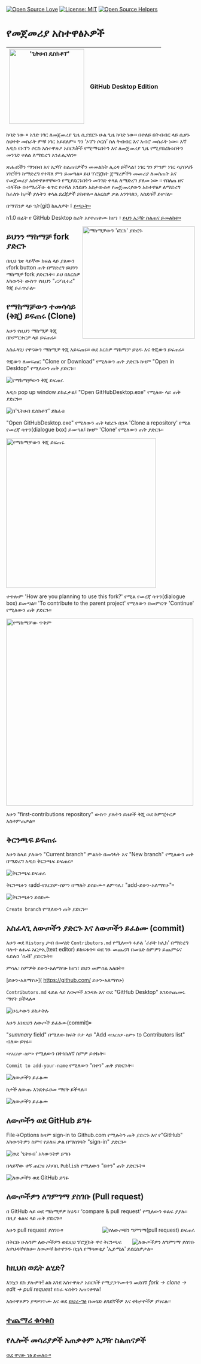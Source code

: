 [![Open Source Love](https://badges.frapsoft.com/os/v1/open-source.svg?v=103)](https://github.com/ellerbrock/open-source-badges/)
[![License: MIT](https://img.shields.io/badge/License-MIT-green.svg)](https://opensource.org/licenses/MIT)
[![Open Source Helpers](https://www.codetriage.com/roshanjossey/first-contributions/badges/users.svg)](https://www.codetriage.com/roshanjossey/first-contributions)

# የመጀመሪያ አስተዋፅኦዎች

| <img alt="'ጊትሀብ ዴስክቶፕ'" src="https://desktop.github.com/images/desktop-icon.svg" width="200"> | GitHub Desktop Edition |
| ----------------------------------------------------------------------------------------------- | ---------------------- |

ከባድ ነው ። አንድ ነገር ለመጀመሪያ ጊዜ ሲያደርጉ ሁል ጊዜ ከባድ ነው። በተለይ በትብብር ላይ ሲሆኑ ስህተት መስራት ምቹ ነገር አይደለም። ግን ‘ኦፕን ሶርስ’  ስለ ትብብር እና አብሮ መስራት ነው። እኛ አዲስ የኦፕን ሶርስ  አስተዋጽዖ አበርካቾች የሚማሩበትን እና ለመጀመሪያ ጊዜ የሚያበረክቱበትን መንገድ ቀለል ለማድረግ እንፈልጋለን።

ጽሑፎችን ማንበብ እና አጋዥ ስልጠናዎችን መመልከት ሊረዳ ይችላል፣ ነገር ግን ምንም ነገር ሳያበላሹ ነገሮችን ከማድረግ የተሻለ ምን ይመጣል። ይህ ፕሮጀክት ጀማሪዎችን መመሪያ ለመስጠት እና የመጀመሪያ አስተዋጾዋቸውን የሚያደርጉበትን መንገድ ቀላል ለማድረግ ያለመ ነው ። የበለጠ ዘና ብላችሁ በተማራችሁ ቁጥር የተሻለ እንደሆነ አስታውሱ። የመጀመሪያውን አስተዋፅዖ ለማድረግ ከፈለጉ ከታች ያሉትን ቀላል ደረጃዎች ይከተሉ። ለእርስዎ ቃል እንገባለን, አስደሳች ይሆናል።

በማሽንዎ ላይ ጊት(git) ከሌለዎት ፤ [ይጫኑት።](https://docs.github.com/en/get-started/quickstart/set-up-git)

ከ1.0 በፊት የ GitHub Desktop ስሪት እየተጠቀሙ ከሆነ ፣ [ይህን አጋዥ ስልጠና ይመልከቱ።](https://github.com/firstcontributions/first-contributions/blob/main/docs/gui-tool-tutorials/github-desktop-old-version-tutorial.md)

<img align="right" width="300" src="https://firstcontributions.github.io/assets/gui-tool-tutorials/github-desktop-tutorial/fork.png" alt="ማከማቻውን 'ፎርክ' ያድርጉ" />

## ይህንን ማከማቻ **fork** ያድርጉ

በዚህ ገጽ ላይኛው ክፍል ላይ ያለውን የfork button ጠቅ በማድረግ ይህንን ማከማቻ fork ያድርጉት።
ይህ በእርስዎ አካውንት ውስጥ የዚህን "ሪፖዚተሪ" ቅጂ ይፈጥራል።

## የማከማቻውን ተመሳሳይ (ቅጂ) ይፍጠሩ (Clone)

አሁን የዚህን ማከማቻ ቅጂ በኮምፒተርዎ ላይ ይፍጠሩ። 

አስፈላጊ፡ የዋናውን ማከማቻ ቅጂ አይፍጠሩ። ወደ እርስዎ ማከማቻ ይሂዱ እና ቅጂውን ይፍጠሩ።  

ቅጂውን ለመፍጠር "Clone or Download" የሚለውን ጠቅ ያድርጉ ከዛም "Open in Desktop" የሚለውን ጠቅ ያድርጉ።

<img src="https://firstcontributions.github.io/assets/gui-tool-tutorials/github-desktop-tutorial/dt1-clonetodesktop.png" alt="የማከማቻውን ቅጂ ይፍጠሩ" />

አዲስ pop up window ይከፈታል፤ "Open GitHubDesktop.exe" የሚለው ላይ ጠቅ ያድርጉ።

<img src="https://firstcontributions.github.io/assets/gui-tool-tutorials/github-desktop-tutorial/dt1-open-githubdesktop.png" alt="በ'ጊትሀብ ዴስክቶፕ' ይክፈቱ" />

"Open GitHubDesktop.exe" የሚለውን ጠቅ ካደረጉ በኋላ 'Clone a repository' የሚል የመረጃ ሳጥን(dialogue box) ይመጣል፤ ከዛም 'Clone' የሚለውን ጠቅ ያድርጉ።

<img src="https://firstcontributions.github.io/assets/gui-tool-tutorials/github-desktop-tutorial/clone-repository.png" alt="የማከማቻውን ቅጂ ይፍጠሩ" height="400" /> 

ቀጥሎም 'How are you planning to use this fork?' የሚል የመረጃ ሳጥን(dialogue box) ይመጣል። 'To contribute to the parent project' የሚለውን በመምርጥ 'Continue' የሚለውን ጠቅ ያድርጉ።

<img src="https://firstcontributions.github.io/assets/gui-tool-tutorials/github-desktop-tutorial/repository-clone-purpose.png" alt="የማከማቻው ጥቅም" height="500" />

አሁን "first-contributions repository" ውስጥ ያሉትን ይዘቶች ቅጂ ወደ ኮምፒተርዎ አስቀምጠቃል።

## ቅርንጫፍ ይፍጠሩ

አሁን ከላይ ያለውን "Current branch" ምልክት በመንካት እና "New branch" የሚለውን ጠቅ በማድረግ አዲስ ቅርንጫፍ ይፍጠሩ።

<img src="https://firstcontributions.github.io/assets/gui-tool-tutorials/github-desktop-tutorial/dt1-create-branch.png" alt="ቅርንጫፍ ይፍጠሩ" />

ቅርንጫፉን ‹add-የእርስዎ-ስም› በማለት ይሰይሙ። ለምሳሌ፣ "add-ይሁን-አለማየሁ"።

<img src="https://firstcontributions.github.io/assets/gui-tool-tutorials/github-desktop-tutorial/dt1-create-branch-name.png" alt="ቅርንጫፉን ይሰይሙ" />

`Create branch`  የሚለውን ጠቅ ያድርጉ። 

## አስፈላጊ ለውጦችን ያድርጉ እና ለውጦችን ይፈፅሙ (commit)

አሁን ወደ `History` ታብ በመሄድ `Contributors.md` የሚለውን ፋይል 'ራይት ክሊክ' በማድረግ ባሎት ፅሑፍ አርታኢ(text editor) ይክፍቱት። ወደ ገፁ መጨረሻ በመሄድ ስምዎን ይጨምሩና ፋይሉን 'ሴቭ' ያድርጉት።

ምሳሌ፡ ስምዎት ይሁን-አለማየሁ ከሆነ፣ ይህን መምሰል አለበት።

\[ይሁን-አለማየሁ]( https://github.com/ ይሁን-አለማየሁ)

`Contributors.md` ፋይል ላይ ለውጦች እንዳሉ እና ወደ "GitHub Desktop" እንደተጨመሩ ማየት ይችላሉ።

<img src="https://firstcontributions.github.io/assets/gui-tool-tutorials/github-desktop-tutorial/dt1-status.png" alt="ሁኔታውን ይከታትሉ" />

አሁን እነዚህን ለውጦች ይፈፅሙ(commit)።

"_summary_ field" በሚለው ክፍት ቦታ ላይ "Add `<የእርስዎ-ስም>` to Contributors list" ብለው ይፃፉ።

`<የእርስዎ-ስም>` የሚለውን በትክክለኛ ስምዎ ይተኩት።

`Commit to add-your-name` የሚለውን "በተን" ጠቅ ያድርጉት።

<img src="https://firstcontributions.github.io/assets/gui-tool-tutorials/github-desktop-tutorial/dt1-commit1.png" alt="ለውጦችን ይፈፅሙ" />

ከታች ለውጡ እንደተፈፀመ ማየት ይችላሉ።

<img src="https://firstcontributions.github.io/assets/gui-tool-tutorials/github-desktop-tutorial/dt1-commit2.png" alt="ለውጦችን ይፈፅሙ" />

## ለውጦችን ወደ GitHub ይግፉ 

File->Options ከዛም sign-in to Github.com የሚሉትን ጠቅ ያድርጉ እና የ"GitHub" አካውንትዎን ስምና የይለፍ ቃል በማስገባት "sign-in" ያድርጉ።

<img src="https://firstcontributions.github.io/assets/gui-tool-tutorials/github-desktop-tutorial/dt1-sign-in.png" alt="ወደ 'ጊትሀብ' አካውንትዎ ይግቡ" />

በላይኛው ቀኝ ጠርዝ አካባቢ `Publish` የሚለውን "በተን" ጠቅ ያድርጉት።

<img src="https://firstcontributions.github.io/assets/gui-tool-tutorials/github-desktop-tutorial/dt1-publish1.png" alt="ለውጦችን ወደ GitHub ይግፉ" />

## ለውጦችዎን ለግምገማ ያስገቡ (Pull request)

በ GitHub ላይ ወደ ማከማቻዎ ከሄዱ፣ ‘compare & pull request' የሚለውን ቁልፍ ያያሉ። በዚያ ቁልፍ ላይ ጠቅ ያድርጉ።

<img style="float: right;" src="https://firstcontributions.github.io/assets/Readme/compare-and-pull.png" alt="የለውጦቹን ግምገማ(pull request) ይፍጠሩ" />

አሁን pull request ያስገቡ።

<img style="float: right;" src="https://firstcontributions.github.io/assets/Readme/submit-pull-request.png" alt="ለውጦችዎን ለግምገማ ያስገቡ" />

በቅርቡ ሁሉንም ለውጦችዎን ወደዚህ ፕሮጀክት ዋና ቅርንጫፍ አዋህዳቸዋለሁ። ለውጦቹ ከተዋሃዱ በኋላ የማሳወቂያ 'ኢይሜል' ይደርስዎታል።

## ከዚህስ ወዴት ልሂድ?

እንኳን ደስ ያሎዎት! ልክ እንደ አስተዋጽዖ አበርካች የሚያጋጥሙትን መደበኛ _fork -> clone -> edit -> pull request_ የስራ ፍሰትን አጠናቀዋል!

አስተዋጾዎን ያጣጣጥሙ እና ወደ [ድህረ-ግፅ](https://firstcontributions.github.io/#social-share) በመሄድ ለጓደኞችዎ እና ተከታዮችዎ ያካፍሉ።


## [ተጨማሪ ቁሳቁስ](docs/additional-material/git_workflow_scenarios/additional-material.md)

## የሌሎች መሳሪያዎች አጠቃቀም አጋዥ ስልጠናዎች


[ወደ ዋናው ገፅ ይመለሱ።](https://github.com/firstcontributions/first-contributions#tutorials-using-other-tools)
